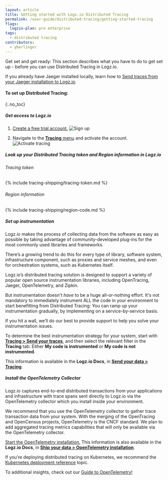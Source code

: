 ```yaml
---
layout: article
title: Getting started with Logz.io Distributed Tracing
permalink: /user-guide/distributed-tracing/getting-started-tracing
flags:
  logzio-plan: pro enterprise
tags:
  - distributed tracing
contributors:
  - yberlinger
---
```

Get set and get ready: This section describes what you have to do to get set up - before you can use Distributed Tracing in Logz.io.

If you already have Jaeger installed locally, learn how to [Send traces from your Jaeger installation to Logz.io](https://deploy-preview-1368--logz-docs.netlify.app/shipping/tracing-sources/jaeger-collector.html).


#### To set up Distributed Tracing: 
{:.no_toc}  

<div class="tasklist">

##### Get access to Logz.io

1. [Create a free trial account.](https://logz.io/freetrial-choose/)
   ![Sign up](https://dytvr9ot2sszz.cloudfront.net/logz-docs/distributed-tracing/trial_signup.png)

2. Navigate to the [**Tracing** menu](https://app.logz.io/#/dashboard/jaeger) and activate the account.
   ![Activate tracing](https://dytvr9ot2sszz.cloudfront.net/logz-docs/distributed-tracing/tracing_activate.png)
   


##### Look up your Distributed Tracing token and Region information in Logz.io

###### Tracing token
{% include tracing-shipping/tracing-token.md %}

###### Region information
{% include tracing-shipping/region-code.md %}


##### Set up instrumentation

Logz.io makes the process of collecting data from the software as easy as possible by taking advantage of community-developed plug-ins for the most commonly used libraries and frameworks. 

There’s a growing trend to do this for every type of library, software system, infrastructure component, such as proxies and service meshes, and even for orchestration systems, such as Kubernetes itself.

Logz.io’s distributed tracing solution is designed to support a variety of popular open source instrumentation libraries, including OpenTracing, Jaeger, OpenTelemetry, and Zipkin.    

But instrumentation doesn't *have* to be a huge all-or-nothing effort. It's not mandatory to immediately instrument ALL the code in your environment to start benefitting from Distributed Tracing: You can ramp up your instrumentation gradually, by implementing on a service-by-service basis.  

If you hit a wall, we’ll do our best to provide support to help you solve your instrumentation issues. 

To determine the best instrumentation strategy for your system, start with [**Tracing > Send your traces**](https://app.logz.io/#/dashboard/send-your-data?tag=all&collection=tracing-sources&accountIds=true), and then select the relevant filter in the **Tracing** tab: Either **My code is instrumented** or **My code is not instrumented**. 

This information is available in the **Logz.io Docs**, in [**Send your data > Tracing**](https://docs.logz.io/shipping/#tracing-sources).


##### Install the OpenTelemetry Collector

Logz.io captures end-to-end distributed transactions from your applications and infrastructure with trace spans sent directly to Logz.io via the OpenTelemetry collector which you install inside your environment.

We recommend that you use the OpenTelemetry collector to gather trace transaction data from your system. With the merging of the OpenTracing and OpenCensus projects, OpenTelemetry is the CNCF standard. We plan to add aggregated tracing metrics capabilities that will only be available via the OpenTelemetry collector.

[Start the OpenTelemetry installation.](https://app.logz.io/#/dashboard/send-your-data/tracing-sources/opentelemetry) 
This information is also available in the **Logz.io Docs**, in [**Ship your data > OpenTelemetry installation**](https://docs.logz.io/shipping/tracing-sources/opentelemetry.html).

If you’re deploying distributed tracing on Kubernetes, we recommend the [Kubernetes deployment reference](https://docs.logz.io/user-guide/user-guide/distributed-tracing/k8s-deployment) topic.

To additional insights, check out our [Guide to OpenTelemetry!](https://logz.io/learn/opentelemetry-guide/)